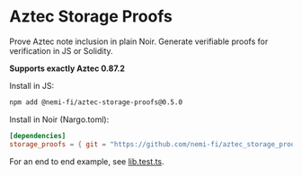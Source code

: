 # Aztec Storage Proofs

Prove Aztec note inclusion in plain Noir. Generate verifiable proofs for verification in JS or Solidity.

**Supports exactly Aztec 0.87.2**

Install in JS:

```sh
npm add @nemi-fi/aztec-storage-proofs@0.5.0
```

Install in Noir (Nargo.toml):

```toml
[dependencies]
storage_proofs = { git = "https://github.com/nemi-fi/aztec_storage_proofs", tag = "v0.5.0", directory = "lib" }
```

For an end to end example, see [lib.test.ts](lib.test.ts).
